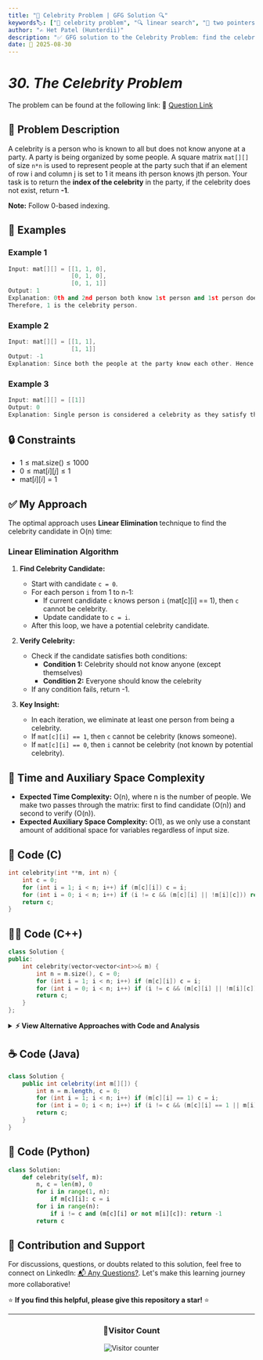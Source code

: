 ```yaml
---
title: "🌟 Celebrity Problem | GFG Solution 🔍"
keywords🏷️: ["🌟 celebrity problem", "🔍 linear search", "📍 two pointers", "📈 matrix traversal", "📘 GFG", "🏁 competitive programming", "📚 DSA"]
author: "✍️ Het Patel (Hunterdii)"
description: "✅ GFG solution to the Celebrity Problem: find the celebrity in a party using optimal linear elimination technique. 🚀"
date: 📅 2025-08-30
---
```


# *30. The Celebrity Problem*

The problem can be found at the following link: 🔗 [Question Link](https://www.geeksforgeeks.org/problems/the-celebrity-problem/1)

## **🧩 Problem Description**

A celebrity is a person who is known to all but does not know anyone at a party. A party is being organized by some people. A square matrix `mat[][]` of size `n*n` is used to represent people at the party such that if an element of row i and column j is set to 1 it means ith person knows jth person. Your task is to return the **index of the celebrity** in the party, if the celebrity does not exist, return **-1**.

**Note:** Follow 0-based indexing.

## **📘 Examples**

### Example 1

```cpp
Input: mat[][] = [[1, 1, 0],
                  [0, 1, 0],
                  [0, 1, 1]]
Output: 1
Explanation: 0th and 2nd person both know 1st person and 1st person does not know anyone. 
Therefore, 1 is the celebrity person.
```

### Example 2

```cpp
Input: mat[][] = [[1, 1], 
                  [1, 1]]
Output: -1
Explanation: Since both the people at the party know each other. Hence none of them is a celebrity person.
```

### Example 3

```cpp
Input: mat[][] = [[1]]
Output: 0
Explanation: Single person is considered a celebrity as they satisfy the condition trivially.
```

## **🔒 Constraints**

* $1 \le \text{mat.size()} \le 1000$
* $0 \le \text{mat}[i][j] \le 1$
* $\text{mat}[i][i] = 1$

## **✅ My Approach**

The optimal approach uses **Linear Elimination** technique to find the celebrity candidate in O(n) time:

### **Linear Elimination Algorithm**

1. **Find Celebrity Candidate:**
   * Start with candidate `c = 0`.
   * For each person `i` from 1 to n-1:
     * If current candidate `c` knows person `i` (mat[c][i] == 1), then `c` cannot be celebrity.
     * Update candidate to `c = i`.
   * After this loop, we have a potential celebrity candidate.

2. **Verify Celebrity:**
   * Check if the candidate satisfies both conditions:
     * **Condition 1:** Celebrity should not know anyone (except themselves)
     * **Condition 2:** Everyone should know the celebrity
   * If any condition fails, return -1.

3. **Key Insight:**
   * In each iteration, we eliminate at least one person from being a celebrity.
   * If `mat[c][i] == 1`, then `c` cannot be celebrity (knows someone).
   * If `mat[c][i] == 0`, then `i` cannot be celebrity (not known by potential celebrity).

## 📝 Time and Auxiliary Space Complexity

* **Expected Time Complexity:** O(n), where n is the number of people. We make two passes through the matrix: first to find candidate (O(n)) and second to verify (O(n)).
* **Expected Auxiliary Space Complexity:** O(1), as we only use a constant amount of additional space for variables regardless of input size.

## **🔧 Code (C)**

```c
int celebrity(int **m, int n) {
    int c = 0;
    for (int i = 1; i < n; i++) if (m[c][i]) c = i;
    for (int i = 0; i < n; i++) if (i != c && (m[c][i] || !m[i][c])) return -1;
    return c;
}
```

## **🧑‍💻 Code (C++)**

```cpp
class Solution {
public:
    int celebrity(vector<vector<int>>& m) {
        int n = m.size(), c = 0;
        for (int i = 1; i < n; i++) if (m[c][i]) c = i;
        for (int i = 0; i < n; i++) if (i != c && (m[c][i] || !m[i][c])) return -1;
        return c;
    }
};
```

<details>
<summary><b>⚡ View Alternative Approaches with Code and Analysis</b></summary>

## 📊 **2️⃣ Stack-Based Elimination**

### 💡 Algorithm Steps:

1. Push all candidates onto a stack initially.
2. Pop two candidates and eliminate one based on mutual knowledge.
3. Continue until only one candidate remains on stack.
4. Verify the final candidate meets celebrity conditions.

```cpp
class Solution {
public:
    int celebrity(vector<vector<int>>& m) {
        int n = m.size();
        stack<int> st;
        for (int i = 0; i < n; i++) st.push(i);
        while (st.size() > 1) {
            int a = st.top(); st.pop();
            int b = st.top(); st.pop();
            st.push(m[a][b] ? b : a);
        }
        int c = st.top();
        for (int i = 0; i < n; i++) if (i != c && (m[c][i] || !m[i][c])) return -1;
        return c;
    }
};
```

### 📝 **Complexity Analysis:**

* **Time:** ⏱️ O(n) - Linear elimination and verification
* **Auxiliary Space:** 💾 O(n) - Stack space for candidates

### ✅ **Why This Approach?**

* Clear elimination process visualization
* Natural stack-based candidate management
* Easy to understand elimination logic

## 📊 **3️⃣ Recursive Elimination**

### 💡 Algorithm Steps:

1. Use divide and conquer to eliminate candidates recursively.
2. In each recursive call, eliminate half the candidates.
3. Base case returns when only one candidate remains.
4. Verify the final candidate satisfies celebrity conditions.

```cpp
class Solution {
private:
    int findCelebrity(vector<vector<int>>& m, int l, int r) {
        if (l == r) return l;
        int mid = (l + r) / 2;
        int left = findCelebrity(m, l, mid);
        int right = findCelebrity(m, mid + 1, r);
        if (left == -1) return right;
        if (right == -1) return left;
        return m[left][right] ? right : left;
    }
public:
    int celebrity(vector<vector<int>>& m) {
        int n = m.size();
        int c = findCelebrity(m, 0, n - 1);
        if (c == -1) return -1;
        for (int i = 0; i < n; i++) if (i != c && (m[c][i] || !m[i][c])) return -1;
        return c;
    }
};
```

### 📝 **Complexity Analysis:**

* **Time:** ⏱️ O(n) - Logarithmic elimination with linear verification
* **Auxiliary Space:** 💾 O(log n) - Recursion stack space

### ✅ **Why This Approach?**

* Elegant divide and conquer strategy
* Reduces comparisons through smart elimination
* Good for recursive thinking practice

## 📊 **4️⃣ Two-Pass Verification**

### 💡 Algorithm Steps:

1. **First Pass:** Find potential celebrity by checking each person's row.
2. Count how many people each person knows (row sum).
3. Celebrity candidate should know only themselves (row sum = 1).
4. **Second Pass:** Verify everyone knows the candidate (column check).

```cpp
class Solution {
public:
    int celebrity(vector<vector<int>>& m) {
        int n = m.size();
        vector<int> rowSum(n, 0), colSum(n, 0);
        
        for (int i = 0; i < n; i++) {
            for (int j = 0; j < n; j++) {
                if (i != j) {
                    rowSum[i] += m[i][j];
                    colSum[j] += m[i][j];
                }
            }
        }
        
        for (int i = 0; i < n; i++) {
            if (rowSum[i] == 0 && colSum[i] == n - 1) return i;
        }
        return -1;
    }
};
```

### 📝 **Complexity Analysis:**

* **Time:** ⏱️ O(n²) - Matrix traversal for sum calculation
* **Auxiliary Space:** 💾 O(n) - Arrays for row and column sums

### ✅ **Why This Approach?**

* Intuitive understanding of celebrity properties
* Clear separation of conditions checking
* Good for beginners to understand the problem

## 🆚 **🔍 Comparison of Approaches**

| 🚀 **Approach**                    | ⏱️ **Time Complexity** | 💾 **Space Complexity** | ✅ **Pros**                        | ⚠️ **Cons**                           |
| ---------------------------------- | ---------------------- | ----------------------- | --------------------------------- | ------------------------------------- |
| 🏷️ **Linear Elimination**         | 🟢 O(n)                | 🟢 O(1)                 | 🚀 Optimal time & space           | 🔧 Requires understanding logic      |
| 🔍 **Stack-Based**                | 🟢 O(n)                | 🟡 O(n)                 | 📖 Clear elimination process      | 💾 Extra stack space                 |
| 🔄 **Recursive Divide**           | 🟢 O(n)                | 🟡 O(log n)             | ⭐ Elegant divide-conquer         | 🔧 Complex recursive structure       |
| 📊 **Two-Pass Verification**      | 🔴 O(n²)               | 🟡 O(n)                 | 🎯 Intuitive, easy to understand | ⏱️ Quadratic time complexity        |

### 🏆 **Best Choice Recommendation**

| 🎯 **Scenario**                                    | 🎖️ **Recommended Approach**          | 🔥 **Performance Rating** |
| -------------------------------------------------- | ------------------------------------- | ------------------------- |
| 🏅 **Competitive programming, optimal performance**   | 🥇 **Linear Elimination**            | ★★★★★                     |
| 📖 **Learning/Educational purposes**                  | 🥈 **Stack-Based**                   | ★★★★☆                     |
| 🎯 **Interview/Advanced concepts**                    | 🥉 **Recursive Divide**              | ★★★★☆                     |
| 🎓 **Beginner-friendly understanding**               | 🏅 **Two-Pass Verification**         | ★★★☆☆                     |

</details>

## **☕ Code (Java)**

```java
class Solution {
    public int celebrity(int m[][]) {
        int n = m.length, c = 0;
        for (int i = 1; i < n; i++) if (m[c][i] == 1) c = i;
        for (int i = 0; i < n; i++) if (i != c && (m[c][i] == 1 || m[i][c] == 0)) return -1;
        return c;
    }
}
```

## **🐍 Code (Python)**

```python
class Solution:
    def celebrity(self, m):
        n, c = len(m), 0
        for i in range(1, n):
            if m[c][i]: c = i
        for i in range(n):
            if i != c and (m[c][i] or not m[i][c]): return -1
        return c
```

## 🧠 Contribution and Support

For discussions, questions, or doubts related to this solution, feel free to connect on LinkedIn: [📬 Any Questions?](https://www.linkedin.com/in/patel-hetkumar-sandipbhai-8b110525a/). Let's make this learning journey more collaborative!

⭐ **If you find this helpful, please give this repository a star!** ⭐

---

<div align="center">
  <h3><b>📍Visitor Count</b></h3>
</div>

<p align="center">
  <img src="https://visitor-badge.laobi.icu/badge?page_id=Hunterdii.GeeksforGeeks-POTD" alt="Visitor counter" />
</p>
